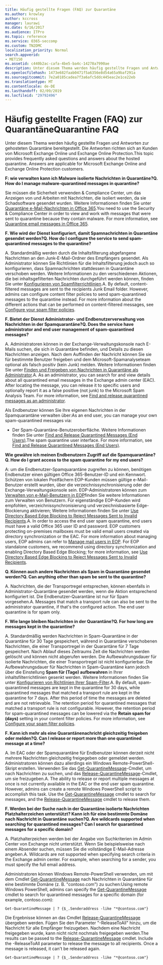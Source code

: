 ```yaml
---
title: Häufig gestellte Fragen (FAQ) zur Quarantäne
ms.author: krowley
author: kccross
manager: laurawi
ms.date: 6/16/2017
ms.audience: ITPro
ms.topic: reference
ms.service: O365-seccomp
ms.custom: TN2DMC
localization_priority: Normal
search.appverid:
- MET150
ms.assetid: c440b2ac-cafa-4be5-ba4c-14278a7990ae
description: Unter diesem Thema werden häufig gestellte Fragen und Antworten zur gehosteten Quarantäne bereitgestellt.
ms.openlocfilehash: 1473e682faab0471f5a6356e8d54a65a9baf291a
ms.sourcegitcommit: 7e2a0185cadea7f3a6afc5ddc445eac2e1ce22eb
ms.translationtype: MT
ms.contentlocale: de-DE
ms.lasthandoff: 02/09/2019
ms.locfileid: "29792496"
---
```

# <a name="quarantine-faq"></a><span data-ttu-id="0fc80-103">Häufig gestellte Fragen (FAQ) zur Quarantäne</span><span class="sxs-lookup"><span data-stu-id="0fc80-103">Quarantine FAQ</span></span>

<span data-ttu-id="0fc80-p101">Unter diesem Thema werden häufig gestellte Fragen und Antworten zur gehosteten Quarantäne bereitgestellt. Die Antworten richten sich an Kunden von Microsoft Exchange Online und Exchange Online Protection.</span><span class="sxs-lookup"><span data-stu-id="0fc80-p101">This topic provides frequently asked questions and answers about the hosted quarantine. Answers are applicable for Microsoft Exchange Online and Exchange Online Protection customers.</span></span>
  
 <span data-ttu-id="0fc80-106">**F: wie verwalten kann ich Malware isolierte Nachrichten in Quarantäne?**</span><span class="sxs-lookup"><span data-stu-id="0fc80-106">**Q. How do I manage malware-quarantined messages in quarantine?**</span></span>
  
<span data-ttu-id="0fc80-p102">Sie müssen die Sicherheit verwenden &amp; Compliance Center, um das Anzeigen von und Arbeiten mit Nachrichten, die isoliert werden, da sie Schadsoftware gesendet wurden. Weitere Informationen finden Sie unter [Quarantäne e-Mail-Nachrichten in Office 365](https://support.office.com/article/Quarantine-email-messages-in-Office-365-4c234874-015e-4768-8495-98fcccfc639b).</span><span class="sxs-lookup"><span data-stu-id="0fc80-p102">You need to use the Security &amp; Compliance Center in order to view and work with messages that were sent to quarantine because they contain malware. For more information, see [Quarantine email messages in Office 365](https://support.office.com/article/Quarantine-email-messages-in-Office-365-4c234874-015e-4768-8495-98fcccfc639b).</span></span>
  
 <span data-ttu-id="0fc80-109">**F. Wie wird der Dienst konfiguriert, damit Spamnachrichten in Quarantäne gesendet werden?**</span><span class="sxs-lookup"><span data-stu-id="0fc80-109">**Q. How do I configure the service to send spam-quarantined messages to the quarantine?**</span></span>
  
<span data-ttu-id="0fc80-p103">A. Standardmäßig werden durch die Inhaltsfilterung abgefangene Nachrichten an den Junk-E-Mail-Ordner des Empfängers gesendet. Als Administrator können Sie Richtlinien für die Inhaltsfilterung jedoch auch so konfigurieren, dass Spamnachrichten stattdessen in Quarantäne verschoben werden. Weitere Informationen zu den verschiedenen Aktionen, die bei inhaltsgefilterten Nachrichten durchgeführt werden können, finden Sie unter [Konfigurieren von Spamfilterrichtlinien](configure-your-spam-filter-policies.md).</span><span class="sxs-lookup"><span data-stu-id="0fc80-p103">A. By default, content-filtered messages are sent to the recipients Junk Email folder. However, admins can configure content filter policies to send spam-quarantined messages to the quarantine instead. For more information about the different actions that can be performed on content-filtered messages, see [Configure your spam filter policies](configure-your-spam-filter-policies.md).</span></span>
  
 <span data-ttu-id="0fc80-114">**F. Bietet der Dienst Administrator- und Endbenutzerverwaltung von Nachrichten in der Spamquarantäne?**</span><span class="sxs-lookup"><span data-stu-id="0fc80-114">**Q. Does the service have administrator and end user management of spam-quarantined messages?**</span></span>
  
<span data-ttu-id="0fc80-p104">A. Administratoren können in der Exchange-Verwaltungskonsole nach E-Mails suchen, die sich in Quarantäne befinden, und Details zu diesen Nachrichten anzeigen. Nach dem Auffinden der Nachricht können Sie sie für bestimmte Benutzer freigeben und dem Microsoft-Spamanalyseteam optional als falsch positiv (kein Junk) melden. Weitere Informationen finden Sie unter [Finden und Freigeben von Nachrichten in Quarantäne als Administrator](find-and-release-quarantined-messages-as-an-administrator.md).</span><span class="sxs-lookup"><span data-stu-id="0fc80-p104">A. As an administrator, you can search for and view details about all quarantined email messages in the Exchange admin center (EAC). After locating the message, you can release it to specific users and optionally report it as a false positive (not junk) to the Microsoft Spam Analysis Team. For more information, see [Find and release quarantined messages as an administrator](find-and-release-quarantined-messages-as-an-administrator.md).</span></span>
  
<span data-ttu-id="0fc80-119">Als Endbenutzer können Sie Ihre eigenen Nachrichten in der Spamquarantäne verwalten über:</span><span class="sxs-lookup"><span data-stu-id="0fc80-119">As an end user, you can manage your own spam-quarantined messages via:</span></span> 
  
- <span data-ttu-id="0fc80-p105">Der Spam-Quarantäne-Benutzeroberfläche. Weitere Informationen finden Sie unter [Find and Release Quarantined Messages (End Users)](http://technet.microsoft.com/library/e439b560-827a-4807-abd3-6b861c1ff786.aspx).</span><span class="sxs-lookup"><span data-stu-id="0fc80-p105">The spam quarantine user interface. For more information, see [Find and Release Quarantined Messages (End Users)](http://technet.microsoft.com/library/e439b560-827a-4807-abd3-6b861c1ff786.aspx).</span></span>
        
 <span data-ttu-id="0fc80-122">**Wie gewähre ich meinen Endbenutzern Zugriff auf die Spamquarantäne?**</span><span class="sxs-lookup"><span data-stu-id="0fc80-122">**Q. How do I grant access to the spam quarantine for my end users?**</span></span>
  
<span data-ttu-id="0fc80-p106">A: um die Endbenutzer-Spamquarantäne zugreifen zu können, benötigen Endbenutzer einen gültigen Office 365-Benutzer-ID und ein Kennwort. Schützen von lokalen Postfächern EOP-Kunden müssen gültige e-Mail-Benutzer erstellt wurden, über die verzeichnissynchronisierung oder der Exchange-Verwaltungskonsole sein. EOP-Administratoren können zum [Verwalten von e-Mail-Benutzern in EOP](eop/manage-mail-users-in-eop.md)finden Sie weitere Informationen zum Verwalten von Benutzern. Für eigenständige EOP-Kunden wird empfohlen, verzeichnissynchronisierung und verzeichnisbasierte Edge-Blockierung aktivieren; Weitere Informationen finden Sie unter [Use Directory Based Edge Blocking to Reject Messages Sent to Invalid Recipients](http://technet.microsoft.com/library/ca7b7416-92ed-40ad-abdb-695be46ea2e4.aspx).</span><span class="sxs-lookup"><span data-stu-id="0fc80-p106">A. In order to access the end user spam quarantine, end users must have a valid Office 365 user ID and password. EOP customers protecting on-premises mailboxes must be valid email users created via directory synchronization or the EAC. For more information about managing users, EOP admins can refer to [Manage mail users in EOP](eop/manage-mail-users-in-eop.md). For EOP standalone customers, we recommend using directory synchronization and enabling Directory Based Edge Blocking; for more information, see [Use Directory Based Edge Blocking to Reject Messages Sent to Invalid Recipients](http://technet.microsoft.com/library/ca7b7416-92ed-40ad-abdb-695be46ea2e4.aspx).</span></span>
  
 <span data-ttu-id="0fc80-128">**Q. Können auch andere Nachrichten als Spam in Quarantäne gesendet werden?**</span><span class="sxs-lookup"><span data-stu-id="0fc80-128">**Q. Can anything other than spam be sent to the quarantine?**</span></span>
  
<span data-ttu-id="0fc80-p107">A. Nachrichten, die der Transportregel entsprechen, können ebenfalls in Administrator-Quarantäne gesendet werden, wenn die Aktion entsprechend konfiguriert ist. Die Endbenutzer-Quarantäne ist nur für Spam vorgesehen.</span><span class="sxs-lookup"><span data-stu-id="0fc80-p107">A. Messages that match a transport rule can also be sent to the administrator quarantine, if that's the configured action. The end user quarantine is for spam only.</span></span>
  
 <span data-ttu-id="0fc80-132">**F. Wie lange bleiben Nachrichten in der Quarantäne?**</span><span class="sxs-lookup"><span data-stu-id="0fc80-132">**Q. For how long are messages kept in the quarantine?**</span></span>
  
<span data-ttu-id="0fc80-p108">A. Standardmäßig werden Nachrichten in Spam-Quarantäne in der Quarantäne für 30 Tage gespeichert, während in Quarantäne verschobenen Nachrichten, die einer Transportregel in der Quarantäne für 7 Tage gespeichert. Nach Ablauf dieses Zeitraums Zeit die Nachrichten werden gelöscht und können nicht abgerufen werden. Die Aufbewahrungsdauer für isolierte Nachrichten, die einer Transportregel ist nicht konfigurierbar. Die Aufbewahrungsdauer für Nachrichten in Spam-Quarantäne kann jedoch über die Einstellung **Spam für (Tage) aufbewahren** in Ihrer inhaltsfilterrichtlinien gesenkt werden. Weitere Informationen finden Sie unter [Konfigurieren von Richtlinien Ihrer Spam-Filter](configure-your-spam-filter-policies.md).</span><span class="sxs-lookup"><span data-stu-id="0fc80-p108">A. By default, spam-quarantined messages are kept in the quarantine for 30 days, while quarantined messages that matched a transport rule are kept in the quarantine for 7 days. After this period of time the messages are deleted and are not retrievable. The retention period for quarantined messages that matched a transport rule is not configurable. However, the retention period for spam-quarantined messages can be lowered via the **Retain spam for (days)** setting in your content filter policies. For more information, see [Configure your spam filter policies](configure-your-spam-filter-policies.md).</span></span>
  
 <span data-ttu-id="0fc80-139">**F. Kann ich mehr als eine Quarantänenachricht gleichzeitig freigeben oder melden?**</span><span class="sxs-lookup"><span data-stu-id="0fc80-139">**Q. Can I release or report more than one quarantined message at a time?**</span></span>
  
<span data-ttu-id="0fc80-p109">A. Im EAC oder der Spamquarantäne für Endbenutzer können derzeit nicht mehrere Nachrichten gleichzeitig freigegeben oder gemeldet werden. Administratoren können dazu allerdings ein Windows Remote-PowerShell-Skript erstellen. Verwenden Sie das [Get-QuarantineMessage](http://technet.microsoft.com/library/88026da1-8dbc-49e7-80e8-112a32773c34.aspx)-Cmdlet, um nach Nachrichten zu suchen, und das [Release-QuarantineMessage](http://technet.microsoft.com/library/4a3aa05c-238f-46f2-b8dd-b0e3c38eab3e.aspx)-Cmdlet, um sie freizugeben.</span><span class="sxs-lookup"><span data-stu-id="0fc80-p109">A. The ability to release or report multiple messages at once is not currently available in the EAC or the end user spam quarantine. However, admins can create a remote Windows PowerShell script to accomplish this task. Use the [Get-QuarantineMessage](http://technet.microsoft.com/library/88026da1-8dbc-49e7-80e8-112a32773c34.aspx) cmdlet to search for messages, and the [Release-QuarantineMessage](http://technet.microsoft.com/library/4a3aa05c-238f-46f2-b8dd-b0e3c38eab3e.aspx) cmdlet to release them.</span></span> 
  
 <span data-ttu-id="0fc80-144">**F. Werden bei der Suche nach in der Quarantäne isolierte Nachrichten Platzhalterzeichen unterstützt? Kann ich für eine bestimmte Domäne nach Nachricht in Quarantäne suchen?**</span><span class="sxs-lookup"><span data-stu-id="0fc80-144">**Q. Are wildcards supported when searching for quarantined messages? Can I search for quarantined messages for a specific domain?**</span></span>
  
<span data-ttu-id="0fc80-p110">A. Platzhalterzeichen werden bei der Angabe von Suchkriterien im Admin Center von Exchange nicht unterstützt. Wenn Sie beispielsweise nach einem Absender suchen, müssen Sie die vollständige E-Mail-Adresse angeben.</span><span class="sxs-lookup"><span data-stu-id="0fc80-p110">A. Wildcards are not supported when specifying search criteria in the Exchange admin center. For example, when searching for a sender, you must specify the full email address.</span></span>
  
<span data-ttu-id="0fc80-148">Administratoren können Windows Remote-PowerShell verwenden, um mit dem Cmdlet [Get-QuarantineMessage](http://technet.microsoft.com/library/88026da1-8dbc-49e7-80e8-112a32773c34.aspx) nach Nachrichten in Quarantäne für eine bestimmte Domäne (z. B. "contoso.com") zu suchen:</span><span class="sxs-lookup"><span data-stu-id="0fc80-148">Using remote Windows PowerShell, admins can specify the [Get-QuarantineMessage](http://technet.microsoft.com/library/88026da1-8dbc-49e7-80e8-112a32773c34.aspx) cmdlet to search for quarantined messages for a specific domain (for example, contoso.com):</span></span> 
  
```
Get-QuarantineMessage | ? {$_.Senderaddress -like "*@contoso.com"}
```

<span data-ttu-id="0fc80-p111">Die Ergebnisse können an das Cmdlet [Release-QuarantineMessage](http://technet.microsoft.com/library/4a3aa05c-238f-46f2-b8dd-b0e3c38eab3e.aspx) übergeben werden. Fügen Sie den Parameter "-ReleaseToAll" hinzu, um die Nachricht für alle Empfänger freizugeben. Nachdem eine Nachricht freigegeben wurde, kann nicht nicht nochmals freigegeben werden.</span><span class="sxs-lookup"><span data-stu-id="0fc80-p111">The results can be passed to the [Release-QuarantineMessage](http://technet.microsoft.com/library/4a3aa05c-238f-46f2-b8dd-b0e3c38eab3e.aspx) cmdlet. Include the -ReleaseToAll parameter to release the message to all recipients. Once a message is released, it can't be released again.</span></span> 
  
```
Get-QuarantineMessage | ? {$_.Senderaddress -like "*@contoso.com"}
```


